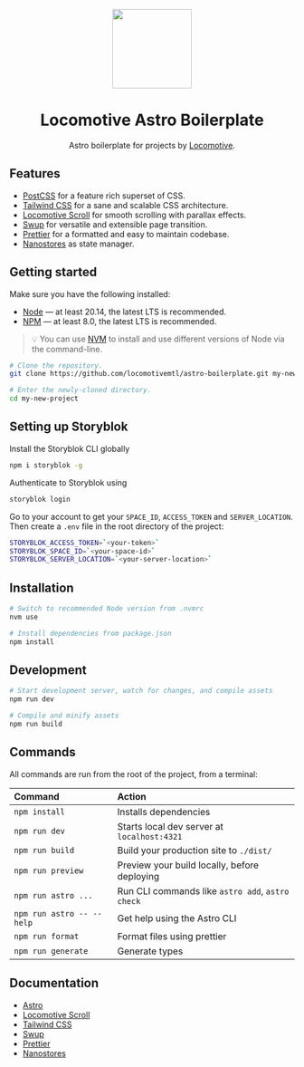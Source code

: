 <p align="center">
    <a href="https://github.com/locomotivemtl/locomotive-boilerplate">
        <img src="https://user-images.githubusercontent.com/4596862/54868065-c2aea200-4d5e-11e9-9ce3-e0013c15f48c.png" height="140">
    </a>
</p>
<h1 align="center">Locomotive Astro Boilerplate</h1>
<p align="center">Astro boilerplate for projects by <a href="https://locomotive.ca/">Locomotive</a>.</p>

## Features

- [PostCSS] for a feature rich superset of CSS.
- [Tailwind CSS] for a sane and scalable CSS architecture.
- [Locomotive Scroll] for smooth scrolling with parallax effects.
- [Swup] for versatile and extensible page transition.
- [Prettier] for a formatted and easy to maintain codebase.
- [Nanostores] as state manager.

## Getting started

Make sure you have the following installed:

- [Node] — at least 20.14, the latest LTS is recommended.
- [NPM] — at least 8.0, the latest LTS is recommended.

> 💡 You can use [NVM] to install and use different versions of Node via the command-line.

```sh
# Clone the repository.
git clone https://github.com/locomotivemtl/astro-boilerplate.git my-new-project

# Enter the newly-cloned directory.
cd my-new-project
```

## Setting up Storyblok

Install the Storyblok CLI globally

```bash
npm i storyblok -g
```

Authenticate to Storyblok using

```bash
storyblok login
```

Go to your account to get your `SPACE_ID`, `ACCESS_TOKEN` and `SERVER_LOCATION`. Then create a `.env` file in the root directory of the project:

```bash
STORYBLOK_ACCESS_TOKEN=`<your-token>`
STORYBLOK_SPACE_ID=`<your-space-id>`
STORYBLOK_SERVER_LOCATION=`<your-server-location>`
```

## Installation

```sh
# Switch to recommended Node version from .nvmrc
nvm use

# Install dependencies from package.json
npm install
```

## Development

```sh
# Start development server, watch for changes, and compile assets
npm run dev

# Compile and minify assets
npm run build
```

## Commands

All commands are run from the root of the project, from a terminal:

| Command                   | Action                                           |
| :------------------------ | :----------------------------------------------- |
| `npm install`             | Installs dependencies                            |
| `npm run dev`             | Starts local dev server at `localhost:4321`      |
| `npm run build`           | Build your production site to `./dist/`          |
| `npm run preview`         | Preview your build locally, before deploying     |
| `npm run astro ...`       | Run CLI commands like `astro add`, `astro check` |
| `npm run astro -- --help` | Get help using the Astro CLI                     |
| `npm run format`          | Format files using prettier                      |
| `npm run generate`        | Generate types                                   |

## Documentation

- [Astro]
- [Locomotive Scroll]
- [Tailwind CSS]
- [Swup]
- [Prettier]
- [Nanostores]

[Astro]: https://docs.astro.build/en/getting-started/
[PostCSS]: https://postcss.org/
[Tailwind CSS]: https://tailwindcss.com/docs/installation
[Locomotive Scroll]: https://scroll.locomotive.ca/docs
[Swup]: https://swup.js.org/getting-started/
[Node]: https://nodejs.org/
[NPM]: https://npmjs.com/
[NVM]: https://github.com/nvm-sh/nvm
[Prettier]: https://prettier.io/
[Nanostores]: https://github.com/nanostores/nanostores

